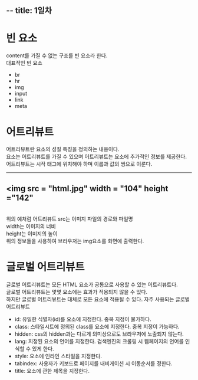 --
title: 1일차 
---
# 빈 요소
content를 가질 수 없는 구조를 빈 요소라 한다.
<br> 대표적인 빈 요소 
* br
* hr
* img
* input 
* link 
* meta 
# 어트리뷰트
어트리뷰트란 요소의 성질 특징을 정의하는 내용이다.
<br> 요소는 어트리뷰트를 가질 수 있으며 어트리뷰트는 요소에 추가적인 정보를 제공한다.
<br> 어트리뷰트는 시작 태그에 위치해야 하며 이름과 값의 쌍으로 이룬다.

---
<img src = "html.jpg" width = "104" height ="142"
---
<br> 위의 예처럼 어트리뷰트 src는 이미지 파일의 경로와 파일명 
<br> width는 이미지의 너비 
<br> height는 이미지의 높이 
<br> 위의 정보들을 사용하여 브라우저는 img요소를 화면에 출력한다.
# 글로벌 어트리뷰트 
글로벌 어트리뷰트는 모든 HTML 요소가 공통으로 사용할 수 있는 어트리뷰트다.
<br>글로벌 어트리뷰트는 몇몇 요소에는 효과가 적용되지 않을 수 있다.
<br> 하지만 글로벌 어트리뷰트는 대체로 모든 요소에 적용될 수 있다.
자주 사용되는 글로벌 어트리뷰트
* id: 유일한 식별자(id)를 요소에 지정한다. 중복 지정이 불가하다.
* class: 스타일시트에 정의된 class를 요소에 지정한다. 중복 지정이 가능하다.
* hidden: css의 hidden과는 다르게 의미상으로도 브라우저에 노출되지 않는다.
* lang: 지정된 요소의 언어를 지정한다. 검색엔진의 크롤링 시 웹페이지의 언어를 인식할 수 있게 한다.
* style: 요소에 인라인 스타일을 지정한다.
* tabindex: 사용자가 키보드로 페이지를 내비게이션 시 이동순서를 정한다.
* title: 요소에 관한 제목을 지정한다.
